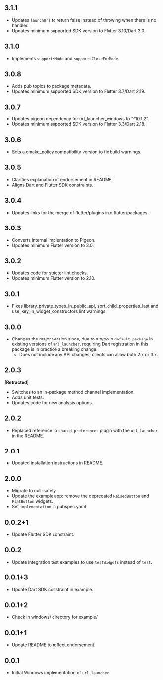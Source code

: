 ## 3.1.1

* Updates `launchUrl` to return false instead of throwing when there is no handler.
* Updates minimum supported SDK version to Flutter 3.10/Dart 3.0.

## 3.1.0

* Implements `supportsMode` and `supportsCloseForMode`.

## 3.0.8

* Adds pub topics to package metadata.
* Updates minimum supported SDK version to Flutter 3.7/Dart 2.19.

## 3.0.7

* Updates pigeon dependency for url_launcher_windows to "^10.1.2".
* Updates minimum supported SDK version to Flutter 3.3/Dart 2.18.

## 3.0.6

* Sets a cmake_policy compatibility version to fix build warnings.

## 3.0.5

* Clarifies explanation of endorsement in README.
* Aligns Dart and Flutter SDK constraints.

## 3.0.4

* Updates links for the merge of flutter/plugins into flutter/packages.

## 3.0.3

* Converts internal implentation to Pigeon.
* Updates minimum Flutter version to 3.0.

## 3.0.2

* Updates code for stricter lint checks.
* Updates minimum Flutter version to 2.10.

## 3.0.1

* Fixes library_private_types_in_public_api, sort_child_properties_last and use_key_in_widget_constructors
  lint warnings.

## 3.0.0

* Changes the major version since, due to a typo in `default_package` in
  existing versions of `url_launcher`, requiring Dart registration in this
  package is in practice a breaking change.
  * Does not include any API changes; clients can allow both 2.x or 3.x.

## 2.0.3

**\[Retracted\]**

* Switches to an in-package method channel implementation.
* Adds unit tests.
* Updates code for new analysis options.

## 2.0.2

* Replaced reference to `shared_preferences` plugin with the `url_launcher` in the README.

## 2.0.1

* Updated installation instructions in README.

## 2.0.0

* Migrate to null-safety.
* Update the example app: remove the deprecated `RaisedButton` and `FlatButton` widgets.
* Set `implementation` in pubspec.yaml

## 0.0.2+1

* Update Flutter SDK constraint.

## 0.0.2

* Update integration test examples to use `testWidgets` instead of `test`.

## 0.0.1+3

* Update Dart SDK constraint in example.

## 0.0.1+2

* Check in windows/ directory for example/

## 0.0.1+1

* Update README to reflect endorsement.

## 0.0.1

* Initial Windows implementation of `url_launcher`.
